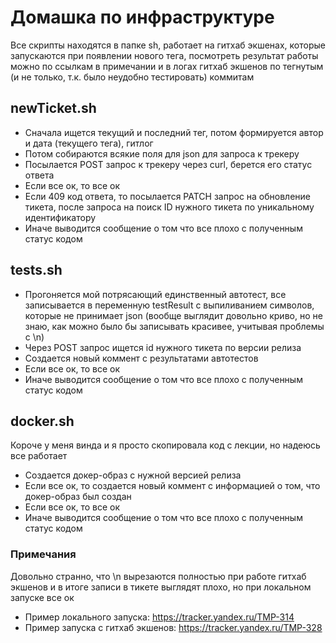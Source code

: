 # Домашка по инфраструктуре
Все скрипты находятся в папке sh, работает на гитхаб экшенах, которые запускаются при появлении нового тега, посмотреть результат работы можно по ссылкам в примечании и в логах гитхаб экшенов по тегнутым (и не только, т.к. было неудобно тестировать) коммитам

## newTicket.sh
- Сначала ищется текущий и последний тег, потом формируется автор и дата (текущего тега), гитлог
- Потом собираются всякие поля для json для запроса к трекеру
- Посылается POST запрос к трекеру через curl, берется его статус ответа
- Если все ок, то все ок
- Если 409 код ответа, то посылается PATCH запрос на обновление тикета, после запроса на поиск ID нужного тикета по уникальному идентификатору
- Иначе выводится сообщение о том что все плохо с полученным статус кодом


## tests.sh
- Прогоняется мой потрясающий единственный автотест, все записывается в переменную testResult с выпиливанием символов, которые не принимает json (вообще выглядит довольно криво, но не знаю, как можно было бы записывать красивее, учитывая проблемы с \n)
- Через POST запрос ищется id нужного тикета по версии релиза
- Создается новый коммент с результатами автотестов
- Если все ок, то все ок
- Иначе выводится сообщение о том что все плохо с полученным статус кодом

## docker.sh
Короче у меня винда и я просто скопировала код с лекции, но надеюсь все работает
- Создается докер-образ с нужной версией релиза
- Если все ок, то создается новый коммент с информацией о том, что докер-образ был создан
- Если все ок, то все ок
- Иначе выводится сообщение о том что все плохо с полученным статус кодом

### Примечания
Довольно странно, что \n вырезаются полностью при работе гитхаб экшенов и в итоге записи в тикете выглядят плохо, но при локальном запуске все ок
- Пример локального запуска: https://tracker.yandex.ru/TMP-314
- Пример запуска с гитхаб экшенов: https://tracker.yandex.ru/TMP-328
